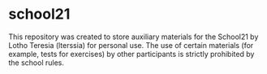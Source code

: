 # school21
This repository was created to store auxiliary materials for the School21 by Lotho Teresia (lterssia) for personal use. The use of certain materials (for example, tests for exercises) by other participants is strictly prohibited by the school rules.

